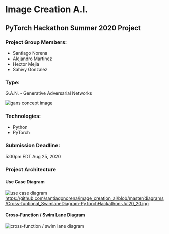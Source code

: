 # Image Creation A.I.
## PyTorch Hackathon Summer 2020 Project

### Project Group Members:
- Santiago Norena
- Alejandro Martinez
- Hector Mejia
- Sahivy Gonzalez

### Type:
G.A.N. - Generative Adversarial Networks

![gans concept image](gans_image.png)

### Technologies:
- Python
- PyTorch

### Submission Deadline:
5:00pm EDT Aug 25, 2020

### Project Architecture

#### Use Case Diagram

![use case diagram](Cross-funtional_SwimlaneDiagram-PyTorchHackathon-Jul20_20.jpg)
https://github.com/santiagonorena/image_creation_ai/blob/master/diagrams/Cross-funtional_SwimlaneDiagram-PyTorchHackathon-Jul20_20.jpg

#### Cross-Function / Swim Lane Diagram

![cross-function / swim lane diagram](UseCaseDiagram-PytorchHackaton-Jul20_20.jpg)

